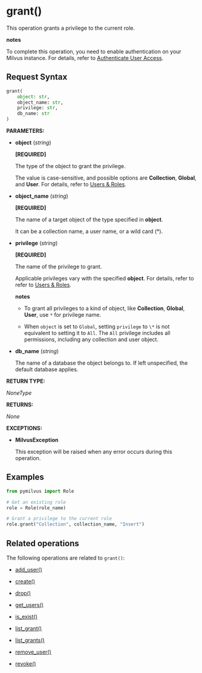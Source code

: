 # grant()

This operation grants a privilege to the current role.

<div class="admonition note">

<p><b>notes</b></p>

<p>To complete this operation, you need to enable authentication on your Milvus instance. For details, refer to <a href="https://milvus.io/docs/authenticate.md">Authenticate User Access</a>.</p>

</div>

## Request Syntax

```python
grant(
    object: str,
    object_name: str,
    privilege: str,
    db_name: str
) 
```

**PARAMETERS:**

- **object** (*string*)

    **[REQUIRED]**

    The type of the object to grant the privilege.

    The value is case-sensitive, and possible options are **Collection**, **Global**, and **User**. For details, refer to [Users & Roles](https://milvus.io/docs/users_and_roles.md).

- **object_name** (*string*)

    **[REQUIRED]**

    The name of a target object of the type specified in **object**.

    It can be a collection name, a user name, or a wild card (*).

- **privilege** (*string*)

    **[REQUIRED]**

    The name of the privilege to grant.

    Applicable privileges vary with the specified **object**. For details, refer to refer to [Users & Roles](https://milvus.io/docs/users_and_roles.md).

    <div class="admonition note">

    <p><b>notes</b></p>

    <ul>
    <li><p>To grant all privileges to a kind of object, like <strong>Collection</strong>, <strong>Global</strong>, <strong>User</strong>, use <code>*</code> for privilege name.</p></li>
    <li><p>When <code>object</code> is set to <code>Global</code>, setting <code>privilege</code> to <code>\*</code> is not equivalent to setting it to <code>All</code>. The <code>All</code> privilege includes all permissions, including any collection and user object.</p></li>
    </ul>

    </div>

- **db_name** (*string*)

    The name of a database the object belongs to. If left unspecified, the default database applies.

**RETURN TYPE:**

*NoneType*

**RETURNS:**

*None*

**EXCEPTIONS:**

- **MilvusException**

    This exception will be raised when any error occurs during this operation.

## Examples

```python
from pymilvus import Role

# Get an existing role
role = Role(role_name)

# Grant a privilege to the current role 
role.grant("Collection", collection_name, "Insert")
```

## Related operations

The following operations are related to `grant()`:

- [add_user()](add_user.md)

- [create()](create.md)

- [drop()](drop.md)

- [get_users()](get_users.md)

- [is_exist()](is_exist.md)

- [list_grant()](list_grant.md)

- [list_grants()](list_grants.md)

- [remove_user()](remove_user.md)

- [revoke()](revoke.md)

